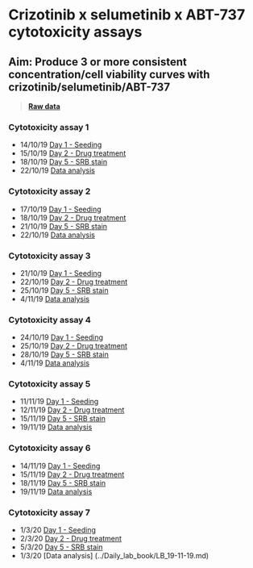 # Crizotinib x selumetinib x ABT-737 cytotoxicity assays
## Aim: Produce 3 or more consistent concentration/cell viability curves with crizotinib/selumetinib/ABT-737

>**[Raw data ](../Raw_SRB_data/O6_crizotinib_selumetinib_ABT)**

### Cytotoxicity assay 1

* 14/10/19 [Day 1 - Seeding](../Daily_lab_book/LB_19-10-14.md)
* 15/10/19 [Day 2 - Drug treatment](../Daily_lab_book/LB_19-10-15.md)
* 18/10/19 [Day 5 - SRB stain](../Daily_lab_book/LB_19-10-18.md)
* 22/10/19 [Data analysis](../Daily_lab_book/LB_19-10-22.md)


### Cytotoxicity assay 2

* 17/10/19 [Day 1 - Seeding](../Daily_lab_book/LB_19-10-17.md)
* 18/10/19 [Day 2 - Drug treatment](../Daily_lab_book/LB_19-10-18.md)
* 21/10/19 [Day 5 - SRB stain](../Daily_lab_book/LB_19-10-21.md)
* 22/10/19 [Data analysis](../Daily_lab_book/LB_19-10-22.md)


### Cytotoxicity assay 3

* 21/10/19 [Day 1 - Seeding](../Daily_lab_book/LB_19-10-21.md)
* 22/10/19 [Day 2 - Drug treatment](../Daily_lab_book/LB_19-10-22.md)
* 25/10/19 [Day 5 - SRB stain](../Daily_lab_book/LB_19-10-25.md)
* 4/11/19 [Data analysis](../Daily_lab_book/LB_19-11-19.md)

### Cytotoxicity assay 4

* 24/10/19 [Day 1 - Seeding](../Daily_lab_book/LB_19-10-24.md)
* 25/10/19 [Day 2 - Drug treatment](../Daily_lab_book/LB_19-10-25.md)
* 28/10/19 [Day 5 - SRB stain](../Daily_lab_book/LB_19-10-28.md)
* 4/11/19 [Data analysis](../Daily_lab_book/LB_19-11-19.md)

### Cytotoxicity assay 5

* 11/11/19 [Day 1 - Seeding](../Daily_lab_book/LB_19-11-11.md)
* 12/11/19 [Day 2 - Drug treatment](../Daily_lab_book/LB_19-11-12.md)
* 15/11/19 [Day 5 - SRB stain](../Daily_lab_book/LB_19-11-15.md)
* 19/11/19 [Data analysis](../Daily_lab_book/LB_19-11-19.md)

### Cytotoxicity assay 6

* 14/11/19 [Day 1 - Seeding](../Daily_lab_book/LB_19-11-14.md)
* 15/11/19 [Day 2 - Drug treatment](../Daily_lab_book/LB_19-11-15.md)
* 18/11/19 [Day 5 - SRB stain](../Daily_lab_book/LB_19-11-18.md)
* 19/11/19 [Data analysis](../Daily_lab_book/LB_19-11-19.md)

### Cytotoxicity assay 7

* 1/3/20 [Day 1 - Seeding](../Daily_lab_book/LB_20-03-01.md)
* 2/3/20 [Day 2 - Drug treatment](../Daily_lab_book/LB_20-03-02.md)
* 5/3/20 [Day 5 - SRB stain](../Daily_lab_book/LB_20-03-05.md)
* 1/3/20 [Data analysis] (../Daily_lab_book/LB_19-11-19.md)
